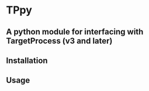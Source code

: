 TPpy
====

A python module for interfacing with TargetProcess (v3 and later)
-----------------------------------------------------------------

Installation
------------


Usage
-----
